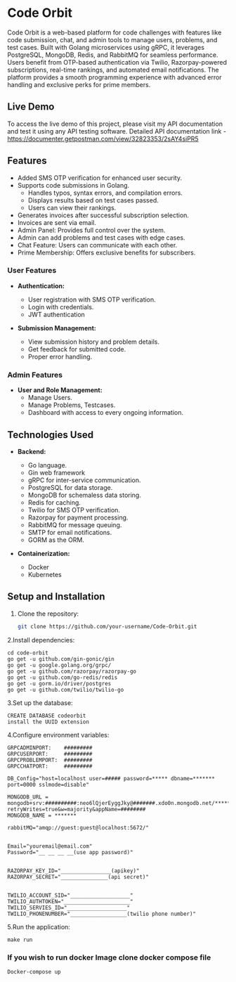 # Code Orbit
Code Orbit is a web-based platform for code challenges with features like code submission, chat, and admin tools to manage users, problems, and test cases. 
Built with Golang microservices using gRPC, it leverages PostgreSQL, MongoDB, Redis, and RabbitMQ for seamless performance. 
Users benefit from OTP-based authentication via Twilio, Razorpay-powered subscriptions, real-time rankings, and automated email notifications. 
The platform provides a smooth programming experience with advanced error handling and exclusive perks for prime members.

## Live Demo
To access the live demo of this project, please visit my API documentation and test it using any API testing software.
Detailed API documentation link - https://documenter.getpostman.com/view/32823353/2sAY4siPR5

## Features

- Added SMS OTP verification for enhanced user security.
- Supports code submissions in Golang.
  - Handles typos, syntax errors, and compilation errors.
  - Displays results based on test cases passed.
  - Users can view their rankings.
- Generates invoices after successful subscription selection.
- Invoices are sent via email.
- Admin Panel: Provides full control over the system.
- Admin can add problems and test cases with edge cases.
- Chat Feature: Users can communicate with each other.
- Prime Membership: Offers exclusive benefits for subscribers.

### User Features

- **Authentication:**
  - User registration with SMS OTP verification.
  - Login with credentials.
  - JWT authentication

- **Submission Management:**
  - View submission history and problem details.
  - Get feedback for submitted code.
  - Proper error handling.

### Admin Features

- **User and Role Management:**
  - Manage Users.
  - Manage Problems, Testcases.
  - Dashboard with access to every ongoing information.

## Technologies Used

- **Backend:**
  - Go language.
  - Gin web framework
  - gRPC for inter-service communication.
  - PostgreSQL for data storage.
  - MongoDB for schemaless data storing.
  - Redis for caching.
  - Twilio for SMS OTP verification.
  - Razorpay for payment processing.
  - RabbitMQ for message queuing.
  - SMTP for email notifications.
  - GORM as the ORM.

- **Containerization:**
   - Docker
   - Kubernetes

## Setup and Installation

1. Clone the repository:

   ```bash
   git clone https://github.com/your-username/Code-Orbit.git

2.Install dependencies:

    cd code-orbit
    go get -u github.com/gin-gonic/gin
    go get -u google.golang.org/grpc/
    go get -u github.com/razorpay/razorpay-go
    go get -u github.com/go-redis/redis
    go get -u gorm.io/driver/postgres
    go get -u github.com/twilio/twilio-go

3.Set up the database:

    CREATE DATABASE codeorbit
    install the UUID extension
    

4.Configure environment variables:

    GRPCADMINPORT:    #########
    GRPCUSERPORT:     #########
    GRPCPROBLEMPORT:  #########
    GRPCCHATPORT:     #########

    DB_Config="host=localhost user=##### password=***** dbname=******* port=0000 sslmode=disable"  
    
    MONGODB_URL = mongodb+srv:##########:neo6lQjerEyggJky@#######.xdo0n.mongodb.net/********?retryWrites=true&w=majority&appName=########
    MONGODB_NAME = *******

    rabbitMQ="amqp://guest:guest@localhost:5672/"


    Email="youremail@email.com"
    Password="__ __ __ __(use app password)"
    
    
    RAZORPAY_KEY_ID="________________(apikey)"
    RAZORPAY_SECRET="_______________(api secret)"


    TWILIO_ACCOUNT_SID="___________________"
    TWILIO_AUTHTOKEN="_____________________"
    TWILIO_SERVIES_ID="___________________"
    TWILIO_PHONENUMBER="__________________(twilio phone number)"

5.Run the application:

    make run

### If you wish to run docker Image clone docker compose file
    Docker-compose up
       
